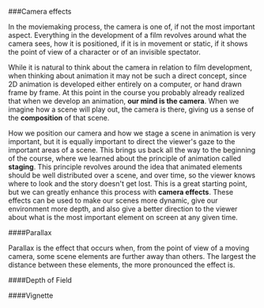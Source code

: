 ###Camera effects

In the moviemaking process, the camera is one of, if not the most important aspect. Everything in the development of a film revolves around what the camera sees, how it is positioned, if it is in movement or static, if it shows the point of view of a character or of an invisible spectator.

While it is natural to think about the camera in relation to film development, when thinking about animation it may not be such a direct concept, since 2D animation is developed either entirely on a computer, or hand drawn frame by frame. At this point in the course you probably already realized that when we develop an animation, **our mind is the camera**. When we imagine how a scene will play out, the camera is there, giving us a sense of the **composition** of that scene.

How we position our camera and how we stage a scene in animation is very important, but it is equally important to direct the viewer's gaze to the important areas of a scene. This brings us back all the way to the beginning of the course, where we learned about the principle of animation called **staging**. This principle revolves around the idea that animated elements should be well distributed over a scene, and over time, so the viewer knows where to look and the story doesn't get lost. This is a great starting point, but we can greatly enhance this process with **camera effects**. These effects can be used to make our scenes more dynamic, give our environment more depth, and also give a better direction to the viewer about what is the most important element on screen at any given time.

####Parallax

Parallax is the effect that occurs when, from the point of view of a moving camera, some scene elements are further away than others. The largest the distance between these elements, the more pronounced the effect is.

####Depth of Field



####Vignette

